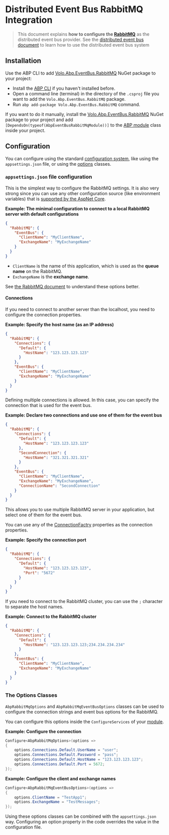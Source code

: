 # Distributed Event Bus RabbitMQ Integration

> This document explains **how to configure the [RabbitMQ](https://www.rabbitmq.com/)** as the distributed event bus provider. See the [distributed event bus document](Distributed-Event-Bus.md) to learn how to use the distributed event bus system

## Installation

Use the ABP CLI to add [Volo.Abp.EventBus.RabbitMQ](https://www.nuget.org/packages/Volo.Abp.EventBus.RabbitMQ) NuGet package to your project:

* Install the [ABP CLI](https://docs.abp.io/en/abp/latest/CLI) if you haven't installed before.
* Open a command line (terminal) in the directory of the `.csproj` file you want to add the `Volo.Abp.EventBus.RabbitMQ` package.
* Run `abp add-package Volo.Abp.EventBus.RabbitMQ` command.

If you want to do it manually, install the [Volo.Abp.EventBus.RabbitMQ](https://www.nuget.org/packages/Volo.Abp.EventBus.RabbitMQ) NuGet package to your project and add `[DependsOn(typeof(AbpEventBusRabbitMqModule))]` to the [ABP module](Module-Development-Basics.md) class inside your project.

## Configuration

You can configure using the standard [configuration system](Configuration.md), like using the `appsettings.json` file, or using the [options](Options.md) classes.

### `appsettings.json` file configuration

This is the simplest way to configure the RabbitMQ settings. It is also very strong since you can use any other configuration source (like environment variables) that is [supported by the AspNet Core](https://docs.microsoft.com/en-us/aspnet/core/fundamentals/configuration/).

**Example: The minimal configuration to connect to a local RabbitMQ server with default configurations**

````json
{
  "RabbitMQ": {
    "EventBus": {
      "ClientName": "MyClientName",
      "ExchangeName": "MyExchangeName"
    }
  }
}
````

* `ClientName` is the name of this application, which is used as the **queue name** on the RabbitMQ.
* `ExchangeName` is the **exchange name**.

See [the RabbitMQ document](https://www.rabbitmq.com/dotnet-api-guide.html#exchanges-and-queues) to understand these options better.

#### Connections

If you need to connect to another server than the localhost, you need to configure the connection properties.

**Example: Specify the host name (as an IP address)**

````json
{
  "RabbitMQ": {
    "Connections": {
      "Default": {
        "HostName": "123.123.123.123"
      }
    },
    "EventBus": {
      "ClientName": "MyClientName",
      "ExchangeName": "MyExchangeName"
    }
  }
}
````

Defining multiple connections is allowed. In this case, you can specify the connection that is used for the event bus.

**Example: Declare two connections and use one of them for the event bus**

````json
{
  "RabbitMQ": {
    "Connections": {
      "Default": {
        "HostName": "123.123.123.123"
      },
      "SecondConnection": {
        "HostName": "321.321.321.321"
      }
    },
    "EventBus": {
      "ClientName": "MyClientName",
      "ExchangeName": "MyExchangeName",
      "ConnectionName": "SecondConnection"
    }
  }
}
````

This allows you to use multiple RabbitMQ server in your application, but select one of them for the event bus.

You can use any of the [ConnectionFactry](http://rabbitmq.github.io/rabbitmq-dotnet-client/api/RabbitMQ.Client.ConnectionFactory.html#properties) properties as the connection properties.

**Example: Specify the connection port**

````json
{
  "RabbitMQ": {
    "Connections": {
      "Default": {
        "HostName": "123.123.123.123",
        "Port": "5672"
      }
    }
  }
}
````

If you need to connect to the RabbitMQ cluster, you can use the `;` character to separate the host names.

**Example: Connect to the RabbitMQ cluster**

```json
{
  "RabbitMQ": {
    "Connections": {
      "Default": {
        "HostName": "123.123.123.123;234.234.234.234"
      }
    },
    "EventBus": {
      "ClientName": "MyClientName",
      "ExchangeName": "MyExchangeName"
    }
  }
}
```

### The Options Classes

`AbpRabbitMqOptions` and `AbpRabbitMqEventBusOptions` classes can be used to configure the connection strings and event bus options for the RabbitMQ.

You can configure this options inside the `ConfigureServices` of your [module](Module-Development-Basics.md).

**Example: Configure the connection**

````csharp
Configure<AbpRabbitMqOptions>(options =>
{
    options.Connections.Default.UserName = "user";
    options.Connections.Default.Password = "pass";
    options.Connections.Default.HostName = "123.123.123.123";
    options.Connections.Default.Port = 5672;
});
````

**Example: Configure the client and exchange names**

````csharp
Configure<AbpRabbitMqEventBusOptions>(options =>
{
    options.ClientName = "TestApp1";
    options.ExchangeName = "TestMessages";
});
````

Using these options classes can be combined with the `appsettings.json` way. Configuring an option property in the code overrides the value in the configuration file.